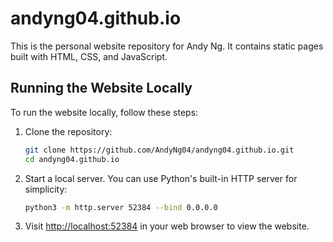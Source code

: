 # andyng04.github.io
This is the personal website repository for Andy Ng. It contains static pages built with HTML, CSS, and JavaScript.
## Running the Website Locally

To run the website locally, follow these steps:

1. Clone the repository:
   ```bash
   git clone https://github.com/AndyNg04/andyng04.github.io.git
   cd andyng04.github.io
   ```

2. Start a local server. You can use Python's built-in HTTP server for simplicity:
   ```bash
   python3 -m http.server 52384 --bind 0.0.0.0
   ```

3. Visit [http://localhost:52384](http://localhost:52384) in your web browser to view the website.
